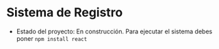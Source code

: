 <h1> Sistema de Registro</h1>

- Estado del proyecto: En construcción.
Para ejecutar el sistema debes poner 
```npm install react```
